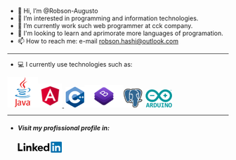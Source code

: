 - 👋 Hi, I’m @Robson-Augusto
- 👀 I’m interested in programming and information technologies.
- 🌱 I’m currently work such web programmer at cck company.
- 💞️ I'm looking to learn and aprimorate more languages of programation.
- 📫 How to reach me: e-mail robson.hashi@outlook.com
------------------------------------------------------------
- 💻 I currently use technologies such as:

<a href="https://www.java.com/pt-BR/"><img src="java.png" width="70"></a><a href="https://angular.io/"><img src="angular.png" width="55"><td>&nbsp;</td></a>   <a href="https://docs.microsoft.com/pt-br/cpp/cpp/?view=msvc-170"><img src="c++.png" width="42"></a><a href="https://getbootstrap.com/"><img src="bootstrap.png" width="90"></a><a href="https://www.postgresql.org/"><img src="postgres.png" width="42"></a><td>&nbsp;</td><td>&nbsp;</td><a href="https://www.arduino.cc/"><img src="arduino.png" width="60"></a>

------------------------------------------------------------
- <h5> Visit my profissional profile in: </h5> <a href="https://www.linkedin.com/in/robson-augusto-dos-santos-644094197/"><img src="linkedin.png" width="100"></a>
